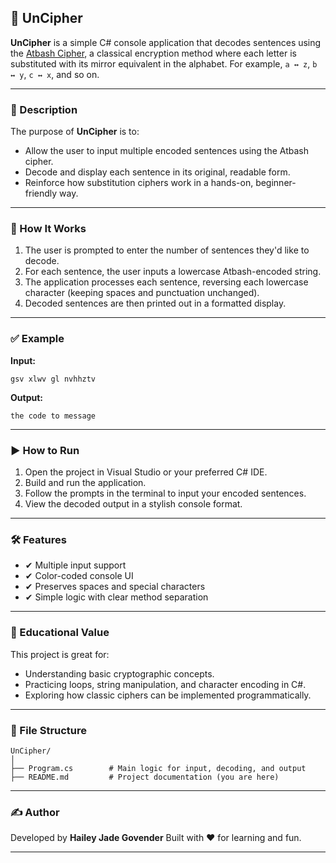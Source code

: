 ## 🔐 UnCipher

**UnCipher** is a simple C# console application that decodes sentences using the [Atbash Cipher](https://en.wikipedia.org/wiki/Atbash), a classical encryption method where each letter is substituted with its mirror equivalent in the alphabet. For example, `a ↔ z`, `b ↔ y`, `c ↔ x`, and so on.

---

### 📜 Description

The purpose of **UnCipher** is to:

* Allow the user to input multiple encoded sentences using the Atbash cipher.
* Decode and display each sentence in its original, readable form.
* Reinforce how substitution ciphers work in a hands-on, beginner-friendly way.

---

### 🧪 How It Works

1. The user is prompted to enter the number of sentences they'd like to decode.
2. For each sentence, the user inputs a lowercase Atbash-encoded string.
3. The application processes each sentence, reversing each lowercase character (keeping spaces and punctuation unchanged).
4. Decoded sentences are then printed out in a formatted display.

---

### ✅ Example

**Input:**

```
gsv xlwv gl nvhhztv
```

**Output:**

```
the code to message
```

---

### ▶️ How to Run

1. Open the project in Visual Studio or your preferred C# IDE.
2. Build and run the application.
3. Follow the prompts in the terminal to input your encoded sentences.
4. View the decoded output in a stylish console format.

---

### 🛠️ Features

* ✔ Multiple input support
* ✔ Color-coded console UI
* ✔ Preserves spaces and special characters
* ✔ Simple logic with clear method separation

---

### 🧠 Educational Value

This project is great for:

* Understanding basic cryptographic concepts.
* Practicing loops, string manipulation, and character encoding in C#.
* Exploring how classic ciphers can be implemented programmatically.

---

### 📁 File Structure

```
UnCipher/
│
├── Program.cs        # Main logic for input, decoding, and output
├── README.md         # Project documentation (you are here)
```

---

### ✍️ Author

Developed by **Hailey Jade Govender**
Built with ❤️ for learning and fun.

---

